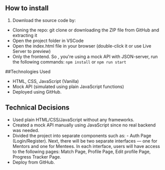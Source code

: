 ## How to install
1. Download the source code by:
- Cloning the repo: git clone [<GitHub link>](https://github.com/nhi2034/Mentorship-Matching-Platform-Project.git) or downloading the ZIP file from GitHub and extracting it
- Open the project folder in VSCode
- Open the index.html file in your browser (double-click it or use Live Server to preview)
- Only the frontend. So , you're using a mock API with JSON-server, run the following commands:
   `npm install` or `npm run start`

##Technologies Used
- HTML, CSS, JavaScript (Vanilla)
- Mock API (simulated using plain JavaScript functions)
- Deployed using GitHub.

## Technical Decisions
- Used plain HTML/CSS/JavaScript without any frameworks.
- Created a mock API manually using JavaScript since no real backend was needed.
- Divided the project into separate components such as: -	Auth Page (Login/Register). 
  Next, there will be two separate interfaces — one for Mentors and one for Mentees. 
  In each interface, users will have access to the following pages: Match Page, Profile Page, Edit profile Page, Progress Tracker Page.
- Deploy from GitHub.
